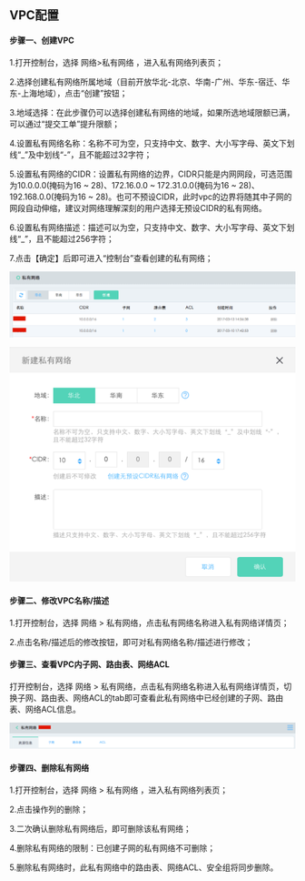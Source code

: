 ## **VPC配置**

#### **步骤一、创建VPC**

1.打开控制台，选择 网络>私有网络 ，进入私有网络列表页；

2.选择创建私有网络所属地域（目前开放华北-北京、华南-广州、华东-宿迁、华东-上海地域），点击“创建”按钮；

3.地域选择：在此步骤仍可以选择创建私有网络的地域，如果所选地域限额已满，可以通过“提交工单”提升限额；

4.设置私有网络名称：名称不可为空，只支持中文、数字、大小写字母、英文下划线“_”及中划线“-”，且不能超过32字符；

5.设置私有网络的CIDR：设置私有网络的边界，CIDR只能是内网网段，可选范围为10.0.0.0(掩码为16 ~ 28)、172.16.0.0 ~ 172.31.0.0(掩码为16 ~ 28)、192.168.0.0(掩码为16 ~ 28)。也可不预设CIDR，此时vpc的边界将随其中子网的网段自动伸缩，建议对网络理解深刻的用户选择无预设CIDR的私有网络。

6.设置私有网络描述：描述可以为空，只支持中文、数字、大小写字母、英文下划线“_”，且不能超过256字符；

7.点击【确定】后即可进入“控制台”查看创建的私有网络；

![](/image/Networking/Virtual-Private-Cloud/Operation-Guide/VPC-Configuration/Step1.png)

![](/image/Networking/Virtual-Private-Cloud/Operation-Guide/VPC-Configuration/Step2.png)



#### **步骤二、修改VPC名称/描述**

1.打开控制台，选择 网络 > 私有网络，点击私有网络名称进入私有网络详情页；

2.点击名称/描述后的修改按钮，即可对私有网络名称/描述进行修改；



#### **步骤三、查看VPC内子网、路由表、网络ACL**

打开控制台，选择 网络 > 私有网络，点击私有网络名称进入私有网络详情页，切换子网、路由表、网络ACL的tab即可查看此私有网络中已经创建的子网、路由表、网络ACL信息。

![](/image/Networking/Virtual-Private-Cloud/Operation-Guide/VPC-Configuration/Step3.png)



#### **步骤四、删除私有网络**

1.打开控制台，选择 网络 > 私有网络 ，进入私有网络列表页；

2.点击操作列的删除；

3.二次确认删除私有网络后，即可删除该私有网络；

4.删除私有网络的限制：已创建子网的私有网络不可删除；

5.删除私有网络时，此私有网络中的路由表、网络ACL、安全组将同步删除。
